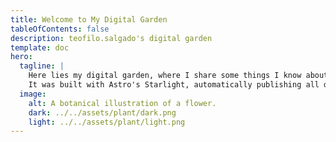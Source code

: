 ```yaml
---
title: Welcome to My Digital Garden
tableOfContents: false
description: teofilo.salgado's digital garden
template: doc
hero:
  tagline: |
    Here lies my digital garden, where I share some things I know about this world in the form of an online wiki.
    It was built with Astro's Starlight, automatically publishing all documents from my Obsidian vault.
  image:
    alt: A botanical illustration of a flower.
    dark: ../../assets/plant/dark.png
    light: ../../assets/plant/light.png
---
```

